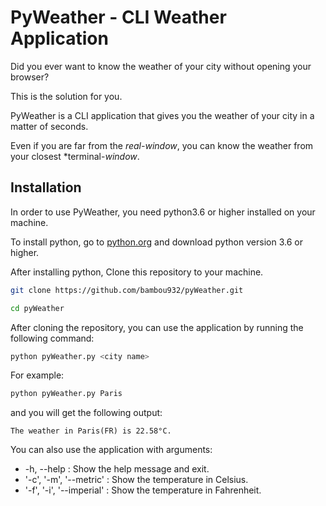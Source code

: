# PyWeather - CLI Weather Application

Did you ever want to know the weather of your city without opening your browser? 

This is the solution for you.

PyWeather is a CLI application that gives you the weather of your city in a matter of seconds.

Even if you are far from the *real-window*, you can know the weather from your closest *terminal-*window*.

## Installation

In order to use PyWeather, you need python3.6 or higher installed on your machine.

To install python, go to [python.org](https://www.python.org/downloads/) and download python version 3.6 or higher.

After installing python, Clone this repository to your machine.

```bash
git clone https://github.com/bambou932/pyWeather.git

cd pyWeather
```

After cloning the repository, you can use the application by running the following command:

```bash
python pyWeather.py <city name>
```

For example:

```bash
python pyWeather.py Paris
```

and you will get the following output:

```
The weather in Paris(FR) is 22.58°C.
```

You can also use the application with arguments:

- -h, --help : Show the help message and exit.
- '-c', '-m', '--metric' : Show the temperature in Celsius.
- '-f', '-i', '--imperial' : Show the temperature in Fahrenheit.
